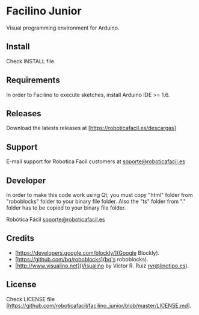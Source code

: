 Facilino Junior
=========

Visual programming environment for Arduino.


Install
-------

Check INSTALL file.


Requirements
------------

In order to Facilino to execute sketches, install Arduino IDE >= 1.6.


Releases
---------

Download the latests releases at [https://roboticafacil.es/descargas]

Support
-------

E-mail support for Robotica Facil customers at <soporte@roboticafacil.es>


Developer
---------

In order to make this code work using Qt, you must copy "html" folder from "roboblocks" folder to your binary file folder. Also the "ts" folder from "." folder has to be copied to your binary file folder.

Robótica Fácil <soporte@roboticafacil.es>


Credits
-------

* [https://developers.google.com/blockly/](Google Blockly).
* [https://github.com/bq/roboblocks](bq's roboblocks).
* [http://www.visualino.net](Visualino by Víctor R. Ruiz <rvr@linotipo.es>).


License
-------

Check LICENSE file [https://github.com/roboticafacil/facilino_junior/blob/master/LICENSE.md].
